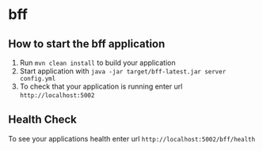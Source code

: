 # bff

How to start the bff application
---

1. Run `mvn clean install` to build your application
1. Start application with `java -jar target/bff-latest.jar server config.yml`
1. To check that your application is running enter url `http://localhost:5002`

Health Check
---

To see your applications health enter url `http://localhost:5002/bff/health`
